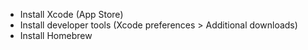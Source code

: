 - Install Xcode (App Store)
- Install developer tools (Xcode preferences > Additional downloads)
- Install Homebrew